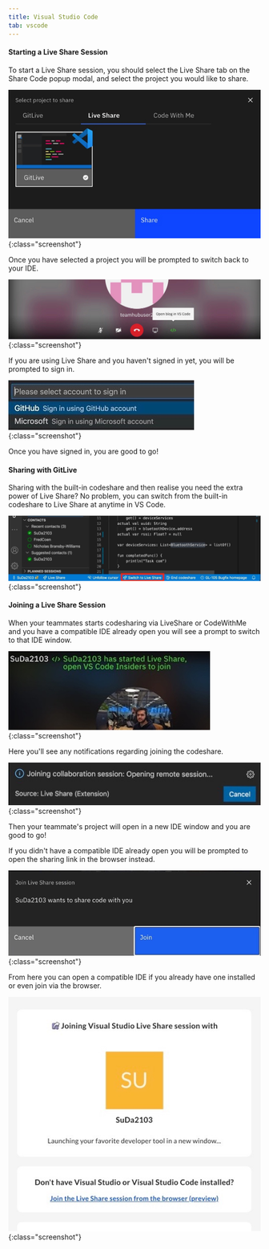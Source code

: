 ```yaml
---
title: Visual Studio Code
tab: vscode
---
```


#### Starting a Live Share Session 

To start a Live Share session, you should select the Live Share tab on the Share Code popup modal, and select the project you would like to share. 

![Start Live Share](/uploads/codeshare-start-liveshare.jpg "Start Live Share"){:class="screenshot"}

Once you have selected a project you will be prompted to switch back to your IDE.

![Live Share Open Repo](/uploads/liveshare-open-repo.jpeg "Live Share Open Repo"){:class="screenshot"}

If you are using Live Share and you haven't signed in yet, you will be prompted to sign in. 

![Live Share Sign In](/uploads/codeshare-liveshare-sign-in.jpeg "Live Share Sign In"){:class="screenshot"}


 Once you have signed in, you are good to go!

#### Sharing with GitLive

Sharing with the built-in codeshare and then realise you need the extra power of Live Share? No problem, you can switch from the built-in codeshare to Live Share at anytime in VS Code.

![Codeshare Livesharing](/uploads/codeshare-livesharing.jpeg "Codeshare Livesharing"){:class="screenshot"}


#### Joining a Live Share Session 

When your teammates starts codesharing via LiveShare or CodeWithMe and you have a compatible IDE already open you will see a prompt to switch to that IDE window.

![Live Share Open Editor](/uploads/codeshare-liveshare-open-editor.jpg "Live Share Open Editor"){:class="screenshot"}


Here you'll see any notifications regarding joining the codeshare.

![Live Share Join Collab](/uploads/codeshare-liveshare-join-collab.jpeg "Live Share Join Collab"){:class="screenshot"}


Then your teammate's project will open in a new IDE window and you are good to go!

If you didn't have a compatible IDE already open you will be prompted to open the sharing link in the browser instead.

![Accept Live Share](/uploads/codeshare-accept-liveshare.jpeg "Accept Live Share"){:class="screenshot"}


From here you can open a compatible IDE if you already have one installed or even join via the browser.

![Live Share Open Editor](/uploads/codeshare-liveshare-confirmation.jpeg "Live Share Open Editor"){:class="screenshot"}

